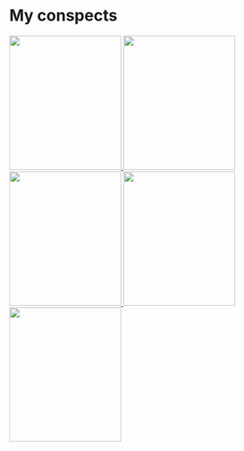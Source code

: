 <h1>
  My conspects
</h1>
<p>
  <a href="https://github.com/rus-yanov/my-conspects/blob/main/conspects/Java_Polnoe_Rukovodstvo.txt">
    <img src="https://m.media-amazon.com/images/I/61+jPzV1gyL._AC_UF1000,1000_QL80_.jpg" style="width:200px;height:240px;">
  </a>
  <a href="https://github.com/rus-yanov/my-conspects/blob/main/conspects/Spring_in_action_C_Walls.txt">
    <img src="https://m.media-amazon.com/images/I/51dFnALMavL._AC_UF1000,1000_QL80_.jpg" style="width:200px;height:240px;">
  </a>
  <a href="https://github.com/rus-yanov/my-conspects/blob/main/conspects/grokking_algorithms.txt">
    <img src="https://images-na.ssl-images-amazon.com/images/I/61uUPXbhMxL.jpg" style="width:200px;height:240px;">
  </a>
  <a href="https://github.com/rus-yanov/my-conspects/blob/main/conspects/Java%20persistence%20API%20%26%20Hibernate">
    <img src="https://img3.labirint.ru/rc/b726bff7b1dc5988a9d14d0e91fad6cd/363x561q80/books66/659623/cover.jpg?1564127193" style="width:200px;height:240px;">
  </a>
  <a href="https://github.com/rus-yanov/my-conspects/blob/main/conspects/HF_Patterns.txt">
    <img src="https://learning.oreilly.com/library/cover/9781492077992/250w/" style="width:200px;height:240px;">
  </a>
  
</p>
